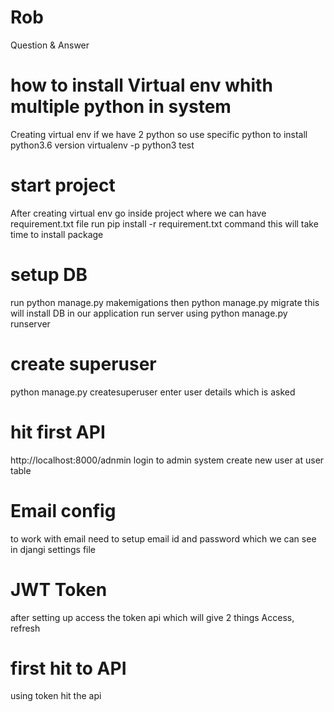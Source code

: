 # Rob
Question &amp; Answer

# how to install Virtual env whith multiple python in system
   Creating virtual env if we have 2 python so use specific python to install python3.6 version
    virtualenv -p python3 test
# start project
   After creating virtual env go inside project where we can have requirement.txt file
   run pip install -r requirement.txt command
   this will take time to install package
# setup DB
  run python manage.py makemigations
  then python manage.py migrate
  this will install DB in our application
  run server using python manage.py runserver
  
# create superuser
  python manage.py createsuperuser 
  enter user details which is asked
  
# hit first API
  http://localhost:8000/adnmin
  login to admin system
  create new user at user table
  
# Email config
  to work with email need to setup email id and password which we can see in djangi settings file

# JWT Token
  after setting up access the token api which will give 2 things
  Access, refresh
# first hit to API
  using token hit the api
